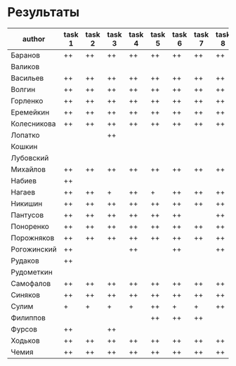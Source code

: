 # Результаты

|author|task 1|task 2|task 3|task 4|task 5|task 6|task 7|task 8|additional|
|---|---|---|---|---|---|---|---|---|---|
|Баранов|++|++|++|++|++|++|++|++|+|
|Валиков|   |   |   |   |   |   |   |   |   |
|Васильев|++|++|++|++|++|++|++|++|+|
|Волгин|++|++|++|++|++|++|++|++|   |
|Горленко|++|++|++|++|++|++|++|++|+|
|Еремейкин|++|++|++|++|++|++|++|++|+|
|Колесникова|++|++|++|++|++|++|++|++|   |
|Лопатко|   |   |++|   |   |   |   |   |   |
|Кошкин|   |   |   |   |   |   |   |   |   |
|Лубовский|   |   |   |   |   |   |   |   |   |
|Михайлов|++|++|++|++|++|++|++|++|+|
|Набиев|++|   |   |   |   |   |   |   |   |
|Нагаев|++|++|+|++|+|++|++|++|   |
|Никишин|++|++|++|++|++|++|++|++|+|
|Пантусов|++|++|++|++|++|++|   |++|   |
|Поноренко|++|++|++|++|++|++|++|++|+|
|Порожняков|++|++|++|++|++|++|++|++|   |
|Рогожинский|++|   |   |++|   |++|   |++|   |
|Рудаков|++|   |   |   |   |   |   |   |   |
|Рудометкин|   |   |   |   |   |   |   |   |   |
|Самофалов|++|++|++|++|++|++|++|++|+|
|Синяков|++|++|++|++|++|++|++|++|+|
|Сулим|+|+|+|+|++|+|+|++|   |
|Филиппов|   |   |   |   |++|++|++|   |   |
|Фурсов|++|   |++|   |   |   |   |   |   |
|Ходьков|++|++|++|++|++|++|++|++|+|
|Чемия|++|++|++|++|++|++|++|++|+|

